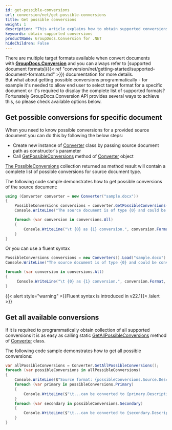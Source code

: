 ```yaml
---
id: get-possible-conversions
url: conversion/net/get-possible-conversions
title: Get possible conversions
weight: 1
description: "This article explains how to obtain supported conversions when convert documents with GroupDocs.Conversion within your .NET applications."
keywords: obtain supported conversions
productName: GroupDocs.Conversion for .NET
hideChildren: False
---
```

There are multiple target formats available when convert documents with **[GroupDocs.Conversion](https://products.groupdocs.com/conversion/net)** and you can always refer to [supported document formats]({{< ref "conversion/net/getting-started/supported-document-formats.md" >}}) documentation for more details.  
But what about getting possible conversions programmatically - for example it's needed to allow end user to select target format for a specific document or it's required to display the complete list of supported formats?  
Fortunately GroupDocs.Conversion API provides several ways to achieve this, so please check available options below.

## Get possible conversions for specific document

When you need to know possible conversions for a provided source document you can do this by following the below steps:

*   Create new instance of [Converter](https://apireference.groupdocs.com/net/conversion/groupdocs.conversion/converter) class by passing source document path as constructor's parameter
*   Call [GetPossibleConversions](https://apireference.groupdocs.com/net/conversion/groupdocs.conversion/converter/methods/getpossibleconversions) method of [Converter](https://apireference.groupdocs.com/net/conversion/groupdocs.conversion/converter) object

[The PossibleConversions](https://apireference.groupdocs.com/net/conversion/groupdocs.conversion.contracts/possibleconversions) collection returned as method result will contain a complete list of possible conversions for source document type.

The following code sample demonstrates how to get possible conversions of the source document:

```csharp
using (Converter converter = new Converter("sample.docx"))
{
    PossibleConversions conversions = converter.GetPossibleConversions();
    Console.WriteLine("The source document is of type {0} and could be converted to:", conversions.Source.Extension);

    foreach (var conversion in conversions.All)
    {
        Console.WriteLine("\t {0} as {1} conversion.", conversion.Format, conversion.IsPrimary ? "primary" : "secondary");
    }    
}
```

Or you can use a fluent syntax

```csharp
PossibleConversions conversions = new Converters().Load("sample.docx").GetPossibleConversions();
Console.WriteLine("The source document is of type {0} and could be converted to:", conversions.Source.Extension);

foreach (var conversion in conversions.All)
{
     Console.WriteLine("\t {0} as {1} conversion.", conversion.Format, conversion.IsPrimary ? "primary" : "secondary");
}    

```

{{< alert style="warning" >}}Fluent syntax is introduced in v22.1{{< /alert >}}


## Get all available conversions 

If it is required to programmatically obtain collection of all supported conversions it is as easy as calling static [GetAllPossibleConversions](https://apireference.groupdocs.com/net/conversion/groupdocs.conversion/converter/methods/getallpossibleconversions) method of [Converter](https://apireference.groupdocs.com/net/conversion/groupdocs.conversion/converter) class.

The following code sample demonstrates how to get all possible conversions:

```csharp
var allPossibleConversions = Converter.GetAllPossibleConversions();
foreach (var possibleConversions in allPossibleConversions)
{
    Console.WriteLine($"Source format: {possibleConversions.Source.Description}");
    foreach (var primary in possibleConversions.Primary)
    {
        Console.WriteLine($"\t...can be converted to {primary.Description}");
    }
    foreach (var secondary in possibleConversions.Secondary)
    {
        Console.WriteLine($"\t...can be converted to {secondary.Description}");
    }
}
```

